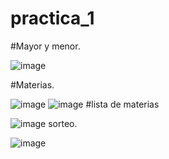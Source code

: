 # practica_1
#Mayor y menor.

![image](https://github.com/user-attachments/assets/06388ca3-c1c6-4b66-88f4-8b41c7bdcc52)



#Materias.


![image](https://github.com/user-attachments/assets/92cf51e2-8db7-43ca-bcea-64742f33dcab)
![image](https://github.com/user-attachments/assets/ef8e8d45-db59-4173-95c8-1191301d829b)
#lista de materias


![image](https://github.com/user-attachments/assets/9d10d7a6-b41f-4ead-a93f-fdb7dfeb23e5)
sorteo.




    

![image](https://github.com/user-attachments/assets/ec93e879-b3e7-43de-a6e7-e1610dc71a2f)




